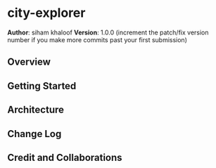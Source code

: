 # city-explorer

**Author**: siham khaloof
**Version**: 1.0.0 (increment the patch/fix version number if you make more commits past your first submission)

## Overview
<!--this site is create to find some data about the city you ar choose ,so when you type the name of the city and click submit the result will appear as on card alt and lon of this city inaddition to the map which show the location -->

## Getting Started
<!--- Clone this repo to your local machine. Open the terminal and run npm i Run npm start --->

## Architecture
<!--- github ,locationIQ ,axios ,trello,javascript ,react bootstrap,dotenv library. --->

## Change Log
<!--app work as API server 2:30pm - 6pm-->
## Credit and Collaborations
<!-- Give credit (and a link) to other people or resources that helped you build this application. -->
